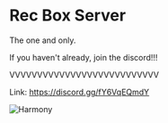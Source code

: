   # Rec Box Server
The one and only.

If you haven't already, join the discord!!!

VVVVVVVVVVVVVVVVVVVVVVVVVVV

Link: https://discord.gg/fY6VqEQmdY


![Harmony](https://user-images.githubusercontent.com/96150066/167956492-a4f7505e-f1a3-4c90-8167-68936128d1ed.png)
